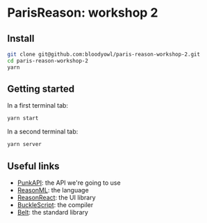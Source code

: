 # ParisReason: workshop 2

## Install

```sh
git clone git@github.com:bloodyowl/paris-reason-workshop-2.git
cd paris-reason-workshop-2
yarn
```

## Getting started

In a first terminal tab:

```sh
yarn start
```

In a second terminal tab:

```sh
yarn server
```

## Useful links

- [PunkAPI](https://punkapi.com/documentation/v2): the API we're going to use
- [ReasonML](https://reasonml.github.io/docs/en/quickstart-javascript): the language
- [ReasonReact](https://reasonml.github.io/reason-react/docs/en/installation): the UI library
- [BuckleScript](https://bucklescript.github.io/docs/en/installation): the compiler
- [Belt](https://bucklescript.github.io/bucklescript/api/Belt.html): the standard library
